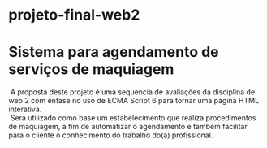 # projeto-final-web2
# Sistema para agendamento de serviços de maquiagem
&nbsp;A proposta deste projeto é uma sequencia de avaliações da disciplina de web 2 com ênfase no uso de ECMA Script 6 para tornar uma página HTML interativa.<br>
&nbsp;Será utilizado como base um estabelecimento que realiza procedimentos de maquiagem, a fim de automatizar o agendamento e também facilitar para o cliente o conhecimento do trabalho do(a) profissional.
